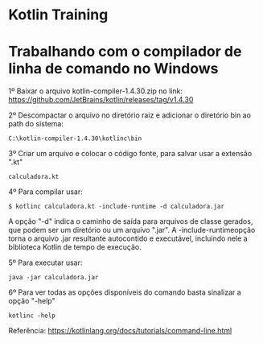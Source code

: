 # Kotlin Training


# Trabalhando com o compilador de linha de comando no Windows

1º Baixar o arquivo kotlin-compiler-1.4.30.zip no link: https://github.com/JetBrains/kotlin/releases/tag/v1.4.30

2º Descompactar o arquivo no diretório raiz e adicionar o diretório bin ao path do sistema:

``` C:\kotlin-compiler-1.4.30\kotlinc\bin ```

3º Criar um arquivo e colocar o código fonte, para salvar usar a extensão ".kt"

``` calculadora.kt ```

4º Para compilar usar:

``` $ kotlinc calculadora.kt -include-runtime -d calculadora.jar ```

A opção "-d" indica o caminho de saída para arquivos de classe gerados, que podem ser um diretório ou um arquivo ".jar". A -include-runtimeopção torna o arquivo .jar resultante autocontido e executável, incluindo nele a biblioteca Kotlin de tempo de execução.

5º Para executar usar:

``` java -jar calculadora.jar ```

6º Para ver todas as opções disponíveis do comando basta sinalizar a opção "-help"

``` kotlinc -help ```

Referência: https://kotlinlang.org/docs/tutorials/command-line.html


